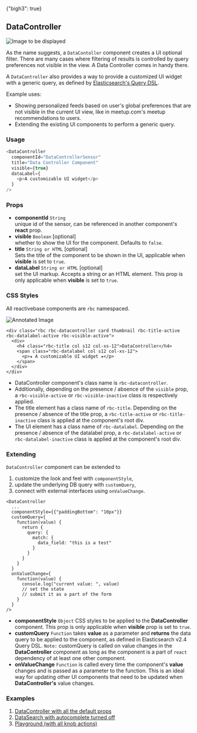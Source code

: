 {"bigh3": true}

## DataController

![Image to be displayed](https://i.imgur.com/Lj5O2qg.png)

As the name suggests, a `DataContoller` component creates a UI optional filter. There are many cases where filtering of results is controlled by query preferences not visible in the view. A Data Controller comes in handy there.

A `DataController` also provides a way to provide a customized UI widget with a generic query, as defined by <a href="https://www.elastic.co/guide/en/elasticsearch/reference/2.4/query-dsl.html">Elasticsearch's Query DSL</a>.

Example uses:

* Showing personalized feeds based on user's global preferences that are not visible in the current UI view, like in meetup.com's meetup recommendations to users.
* Extending the existing UI components to perform a generic query.

### Usage

```js
<DataController
  componentId="DataControllerSensor"
  title="Data Controller Component"
  visible={true}
  dataLabel={
    <p>A customizable UI widget</p>
  }
/>
```

### Props

- **componentId** `String`  
    unique id of the sensor, can be referenced in another component's **react** prop.
- **visible** `Boolean` [optional]  
    whether to show the UI for the component. Defaults to `false`.
- **title** `String or HTML` [optional]  
    Sets the title of the component to be shown in the UI, applicable when **visible** is set to `true`.
- **dataLabel** `String or HTML` [optional]  
    set the UI markup. Accepts a string or an HTML element. This prop is only applicable when **visible** is set to `true`.

### CSS Styles

All reactivebase components are `rbc` namespaced.

![Annotated Image]()

```
<div class="rbc rbc-datacontroller card thumbnail rbc-title-active rbc-datalabel-active rbc-visible-active">
  <div>
    <h4 class="rbc-title col s12 col-xs-12">DataController</h4>
    <span class="rbc-datalabel col s12 col-xs-12">
      <p>★ A customizable UI widget ★</p>
    </span>
  </div>
</div>
```

* DataController component's class name is `rbc-datacontroller`.
* Additionally, depending on the presence / absence of the `visible` prop, a `rbc-visible-active` or `rbc-visible-inactive` class is respectively applied.
* The title element has a class name of `rbc-title`. Depending on the presence / absence of the title prop, a `rbc-title-active` or `rbc-title-inactive` class is applied at the component's root div.
* The UI element has a class name of `rbc-datalabel`. Depending on the presence / absence of the datalabel prop, a `rbc-datalabel-active` or `rbc-datalabel-inactive` class is applied at the component's root div.

### Extending

`DataController` component can be extended to
1. customize the look and feel with `componentStyle`,
2. update the underlying DB query with `customQuery`,
3. connect with external interfaces using `onValueChange`.

```
<DataController
  ...
  componentStyle={{"paddingBottom": "10px"}}
  customQuery={
    function(value) {
      return {
        query: {
          match: {
            data_field: "this is a test"
          }
        }
      }
    }
  }
  onValueChange={
    function(value) {
      console.log("current value: ", value)
      // set the state
      // submit it as a part of the form
    }
  }
/>
```

- **componentStyle** `Object`
    CSS styles to be applied to the **DataController** component. This prop is only applicable when **visible** prop is set to `true`.
- **customQuery** `Function`
    takes **value** as a parameter and **returns** the data query to be applied to the component, as defined in Elasticsearch v2.4 Query DSL.
    `Note:` customQuery is called on value changes in the **DataController** component as long as the component is a part of `react` dependency of at least one other component.
- **onValueChange** `Function`
    is called every time the component's **value** changes and is passed as a parameter to the function. This is an ideal way for updating other UI components that need to be updated when **DataController's** value changes.


### Examples

1. [DataController with all the default props](../playground/?selectedKind=DataController&selectedStory=Basic&full=0&down=1&left=1&panelRight=0&downPanel=tuchk4%2Freadme%2Fpanel)
1. [DataSearch with autocomplete turned off](../playground/?selectedKind=DataController&selectedStory=With%20UI&full=0&down=1&left=1&panelRight=0&downPanel=tuchk4%2Freadme%2Fpanel)
1. [Playground (with all knob actions)](../playground/?selectedKind=DataController&selectedStory=Playground&full=0&down=1&left=1&panelRight=0&downPanel=tuchk4%2Freadme%2Fpanel)
